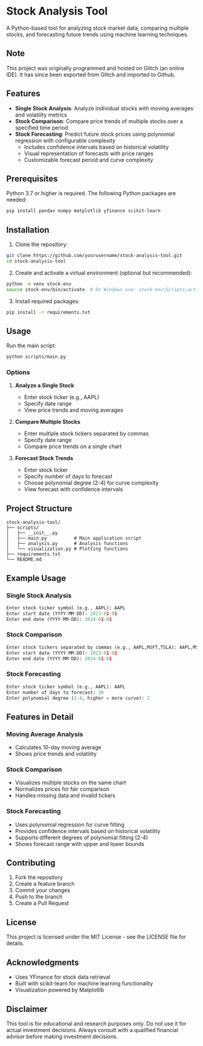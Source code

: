 # Stock Analysis Tool

A Python-based tool for analyzing stock market data, comparing multiple stocks, and forecasting future trends using machine learning techniques.

## Note
This project was originally programmed and hosted on Glitch (an online IDE). It has since been exported from Glitch and imported to Github.

## Features

- **Single Stock Analysis**: Analyze individual stocks with moving averages and volatility metrics
- **Stock Comparison**: Compare price trends of multiple stocks over a specified time period
- **Stock Forecasting**: Predict future stock prices using polynomial regression with configurable complexity
  - Includes confidence intervals based on historical volatility
  - Visual representation of forecasts with price ranges
  - Customizable forecast period and curve complexity

## Prerequisites

Python 3.7 or higher is required. The following Python packages are needed:

```bash
pip install pandas numpy matplotlib yfinance scikit-learn
```

## Installation

1. Clone the repository:
```bash
git clone https://github.com/yourusername/stock-analysis-tool.git
cd stock-analysis-tool
```

2. Create and activate a virtual environment (optional but recommended):
```bash
python -m venv stock-env
source stock-env/bin/activate  # On Windows use: stock-env\Scripts\activate
```

3. Install required packages:
```bash
pip install -r requirements.txt
```

## Usage

Run the main script:
```bash
python scripts/main.py
```

### Options

1. **Analyze a Single Stock**
   - Enter stock ticker (e.g., AAPL)
   - Specify date range
   - View price trends and moving averages

2. **Compare Multiple Stocks**
   - Enter multiple stock tickers separated by commas
   - Specify date range
   - Compare price trends on a single chart

3. **Forecast Stock Trends**
   - Enter stock ticker
   - Specify number of days to forecast
   - Choose polynomial degree (2-4) for curve complexity
   - View forecast with confidence intervals

## Project Structure

```
stock-analysis-tool/
├── scripts/
│   ├── __init__.py
│   ├── main.py          # Main application script
│   ├── analysis.py      # Analysis functions
│   └── visualization.py # Plotting functions
├── requirements.txt
└── README.md
```

## Example Usage

### Single Stock Analysis
```python
Enter stock ticker symbol (e.g., AAPL): AAPL
Enter start date (YYYY-MM-DD): 2023-01-01
Enter end date (YYYY-MM-DD): 2024-01-01
```

### Stock Comparison
```python
Enter stock tickers separated by commas (e.g., AAPL,MSFT,TSLA): AAPL,MSFT
Enter start date (YYYY-MM-DD): 2023-01-01
Enter end date (YYYY-MM-DD): 2024-01-01
```

### Stock Forecasting
```python
Enter stock ticker symbol (e.g., AAPL): AAPL
Enter number of days to forecast: 30
Enter polynomial degree (2-4, higher = more curve): 2
```

## Features in Detail

### Moving Average Analysis
- Calculates 10-day moving average
- Shows price trends and volatility

### Stock Comparison
- Visualizes multiple stocks on the same chart
- Normalizes prices for fair comparison
- Handles missing data and invalid tickers

### Stock Forecasting
- Uses polynomial regression for curve fitting
- Provides confidence intervals based on historical volatility
- Supports different degrees of polynomial fitting (2-4)
- Shows forecast range with upper and lower bounds

## Contributing

1. Fork the repository
2. Create a feature branch
3. Commit your changes
4. Push to the branch
5. Create a Pull Request

## License

This project is licensed under the MIT License - see the LICENSE file for details.

## Acknowledgments

- Uses YFinance for stock data retrieval
- Built with scikit-learn for machine learning functionality
- Visualization powered by Matplotlib

## Disclaimer

This tool is for educational and research purposes only. Do not use it for actual investment decisions. Always consult with a qualified financial advisor before making investment decisions.
